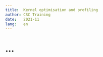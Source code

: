 ```yaml
---
title:  Kernel optimisation and profiling
author: CSC Training
date:   2021-11
lang:   en
---
```


# ...
